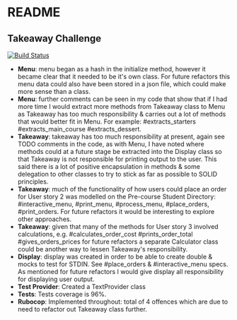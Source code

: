 # README

## Takeaway Challenge

[![Build Status](https://travis-ci.org/charlottebrf/takeaway-challenge.svg?branch=master)](https://travis-ci.org/charlottebrf/airport_challenge)

- **Menu**: menu began as a hash in the initialize method, however it became clear that it needed to be it's own class. For future refactors this menu data could also have been stored in a json file, which could make more sense than a class.
- **Menu**: further comments can be seen in my code that show that if I had more time I would extract more methods from Takeaway class to Menu as Takeaway has too much responsibility & carries out a lot of methods that would better fit in Menu. For example: #extracts_starters #extracts_main_course #extracts_dessert.
- **Takeaway**: takeaway has too much responsibility at present, again see TODO comments in the code, as with Menu, I have noted where methods could at a future stage be extracted into the Display class so that Takeaway is not responsible for printing output to the user. This said there is a lot of positive encapsulation in methods & some delegation to other classes to try to stick as far as possible to SOLID principles.
- **Takeaway**: much of the functionality of how users could place an order for User story 2 was modelled on the Pre-course Student Directory: #interactive_menu, #print_menu, #process_menu, #place_orders, #print_orders. For future refactors it would be interesting to explore other approaches.
- **Takeaway**: given that many of the methods for User story 3 involved calculations, e.g. #calculates_order_cost #prints_order_total #gives_orders_prices for future refactors a separate Calculator class could be another way to lessen Takeaway's responsibility.
- **Display**: display was created in order to be able to create double & mocks to test for STDIN. See #place_orders & #interactive_menu specs. As mentioned for future refactors I would give display all responsibility for displaying user output.
- **Test Provider**: Created a TextProvider class
- **Tests**: Tests coverage is 96%.
- **Rubocop**: Implemented throughout: total of 4 offences which are due to need to refactor out Takeaway class further.
